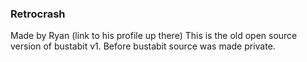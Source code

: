 
### Retrocrash
Made by Ryan (link to his profile up there)
This is the old open source version of bustabit v1. Before bustabit source was made private.
